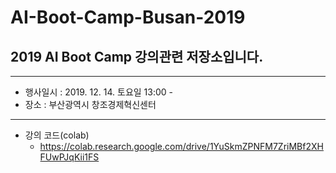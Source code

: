 # AI-Boot-Camp-Busan-2019
## 2019 AI Boot Camp 강의관련 저장소입니다.
*****
* 행사일시 : 2019. 12. 14. 토요일 13:00 -
* 장소 : 부산광역시 창조경제혁신센터
*****
* 강의 코드(colab)
  * https://colab.research.google.com/drive/1YuSkmZPNFM7ZriMBf2XHFUwPJqKii1FS
